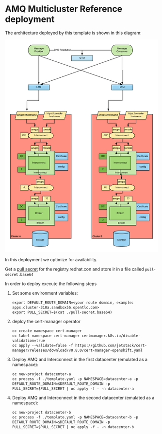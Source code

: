 # AMQ Multicluster Reference deployment

The architecture deployed by this template is shown in this diagram:

![amq-dr-reference-architecture](./media/amq-dr-arch.jpg)

In this deployment we optimize for availability.

Get a [pull secret](https://access.redhat.com/terms-based-registry/#/accounts) for the registry.redhat.con and store ir in a file called `pull-secret.base64`

In order to deploy execute the following steps

1. Set some environment variables:

    ```shell
    export DEFAULT_ROUTE_DOMAIN=<your route domain, example: apps.cluster-310a.sandbox56.opentlc.com>
    export PULL_SECRET=$(cat ./pull-secret.base64)
    ```

2. deploy the cert-manager operator

    ```shell
    oc create namespace cert-manager
    oc label namespace cert-manager certmanager.k8s.io/disable-validation=true
    oc apply --validate=false -f https://github.com/jetstack/cert-manager/releases/download/v0.8.0/cert-manager-openshift.yaml
    ```

3. Deploy AMQ and Interconnect in the first datacenter (emulated as a namespace):

    ```shell
    oc new-project datacenter-a
    oc process -f ./template.yaml -p NAMESPACE=datacenter-a -p DEFAULT_ROUTE_DOMAIN=$DEFAULT_ROUTE_DOMAIN -p PULL_SECRET=$PULL_SECRET | oc apply -f - -n datacenter-a
    ```

4. Deploy AMQ and Interconnect in the second datacenter (emulated as a namespace):

    ```shell
    oc new-project datacenter-b
    oc process -f ./template.yaml -p NAMESPACE=datacenter-b -p DEFAULT_ROUTE_DOMAIN=$DEFAULT_ROUTE_DOMAIN -p PULL_SECRET=$PULL_SECRET | oc apply -f - -n datacenter-b

